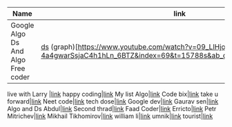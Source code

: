 Name | link |
------ | ------ |
Google Algo Ds And Algo Free coder|[ds](https://www.youtube.com/watch?v=RBSGKlAvoiM&list=PL5Kqb3gUj-4a4gwarSsjaC4h1hLn_6BTZ&index=70&t=1889s&ab_channel=freeCodeCamp.org) (graph)[https://www.youtube.com/watch?v=09_LlHjoEiY&list=PL5Kqb3gUj-4a4gwarSsjaC4h1hLn_6BTZ&index=69&t=15788s&ab_channel=freeCodeCamp.org]

live with Larry |[link](https://www.youtube.com/c/Algorithmist/playlists)
happy coding|[link](https://www.youtube.com/channel/UCnIYOzDChH7V8s5BqvjGSEQ/playlists)
My list Algo|[link](https://www.youtube.com/playlist?list=PL5Kqb3gUj-4Y4bQ9eh9-vVgrgm5le5Xow)
Code bix|[link](https://www.youtube.com/channel/UCZJRtZh8O6FKWH49YLapAbQ)
take u forward|[link](https://www.youtube.com/c/takeUforward/playlists)
Neet code|[link](https://www.youtube.com/c/NeetCode/playlists)
tech dose|[link](https://www.youtube.com/c/TECHDOSE4u/playlists)
Google dev|[link](https://www.youtube.com/channel/UCoINm6OonT9maYxOCDiXxkg/featured)
Gaurav sen|[link](https://www.youtube.com/c/GauravSensei)
Algo and Ds Abdul|[link](https://www.youtube.com/channel/UCZCFT11CWBi3MHNlGf019nw/playlists)
Second thrad|[link](https://www.youtube.com/c/SecondThread)
Faad Coder|[link](https://www.youtube.com/c/faadcoder/playlists)
Erricto|[link](https://www.youtube.com/c/Errichto)
Petr Mitrichev|[link](https://www.youtube.com/user/petrmitrichev/videos)
Mikhail Tikhomirov|[link](https://www.youtube.com/user/Endagorion/videos)
william li|[link](https://www.youtube.com/c/WilliamLin168)
umnik|[link](https://www.youtube.com/channel/UC3-pkjZ8-D4aW8QfaExuMjw/videos)
tourist|[link](https://www.youtube.com/channel/UCkySD00cmDWYHXA31hqRYRw)


